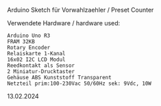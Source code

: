 Arduino Sketch für Vorwahlzaehler / Preset Counter

Verwendete Hardware / hardware used:

    Arduino Uno R3
    FRAM 32KB
    Rotary Encoder
    Relaiskarte 1-Kanal
    16x02 I2C LCD Modul
    Reedkontakt als Sensor
    2 Miniatur-Drucktaster
    Gehäuse ABS Kunststoff Transparent
    Netzteil prim:100-230Vac 50/60Hz sek: 9Vdc, 10W

13.02.2024

